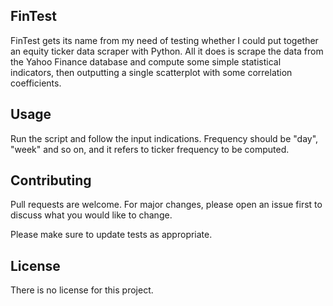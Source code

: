 ## FinTest

FinTest gets its name from my need of testing whether I could put together an equity ticker data scraper with Python. All it does is scrape the data from the Yahoo Finance database and compute some simple statistical indicators, then outputting a single scatterplot with some correlation coefficients.

## Usage

Run the script and follow the input indications. Frequency should be "day", "week" and so on, and it refers to ticker frequency to be computed.

## Contributing
Pull requests are welcome. For major changes, please open an issue first to discuss what you would like to change.

Please make sure to update tests as appropriate.

## License
There is no license for this project.
